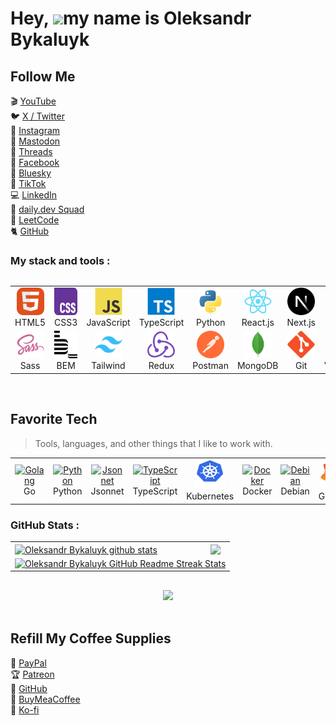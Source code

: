 Hey, ![](https://user-images.githubusercontent.com/18350557/176309783-0785949b-9127417c-8b55-ab5a4333674e.gif)my name is Oleksandr Bykaluyk
=========================================================================================================================================


## Follow Me

🎬 [YouTube](https://www.youtube.com/channel/UCf85kQ0u1sYTTTyKVpxrlyQ?sub_confirmation=1)\
🐦 [X / Twitter](https://twitter.com/heyoleksandrb)\
🎨 [Instagram](https://www.instagram.com/heyoleksandrb/)\
🐘 [Mastodon](https://mastodon.social/@heyoleksandrb)\
🧵 [Threads](https://www.threads.net/@heyoleksandrb)\
🎸 [Facebook](https://www.facebook.com/profile.php?id=61573972372591/)\
🧊 [Bluesky](https://bsky.app/profile/heyoleksandrb.bsky.social)\
🎥 [TikTok](https://www.tiktok.com/@heyoleksandrb)\
💻 [LinkedIn](https://www.linkedin.com/in/heyoleksandrb/)\
📣 [daily.dev Squad](https://app.daily.dev/squads/devopscompass)\
🧩 [LeetCode](https://leetcode.com/u/heyoleksandrb/)\
🐈 [GitHub](https://github.com/heyoleksandrb/)


### My stack and tools :

<div style="display: flex; align-items: flex-start; align: center">
<table align="center">
  <tr>
     <td align="center"  width="88">
         <img src="./images/01-html5.svg" alt="HTML5" width="44" height="44"/>
      <br>HTML5
    </td>
    <td align="center" width="88">
        <img src="./images/02-css3.svg" alt="CSS3" width="44" height="44"/>
      <br>CSS3
    </td>
<td align="center" width="88">
         <img src="./images/03-javascript.svg" alt="JS" width="44" height="44"/>
      <br>JavaScript
    </td>
    <td align="center" width="88">
        <img src="./images/04-typescript.svg" alt="TS" width="44" height="44"/>
      <br>TypeScript
    </td>
    <td align="center" width="88">
        <img src="./images/05-python.svg" alt="Python" width="44" height="44"/>
      <br>Python
    </td>
    <td align="center" width="88">
        <img src="./images/06-react.svg" alt="React" width="44" height="44"/>
      <br>React.js
    </td>
    <td align="center" width="88">
        <img src="./images/07-nextjs.svg" alt="Next.js" width="44" height="44"/>
      <br>Next.js
    </td>
    <td align="center" width="88">
      <img src="./images/08-nodejs.svg" alt="Node.js" width="44" height="44"/>
      <br>Node.js
    </td>
        <td align="center" width="88">
       <img src="./images/09-sql.svg" alt="SQL" width="44" height="44"/>
      <br>SQL
      </td>
  </tr>
    <td align="center" width="88">
        <img src="./images/10-sass.svg" alt="Sass" width="44" height="44"/>
      <br>Sass
    </td>
    <td align="center" width="88"> 
        <img src="./images/11-bem.svg" alt="Bem" width="44" height="44"/>
      <br>BEM
    </td>
    <td align="center"  width="88">
        <img src="./images/12-tailwind.svg" alt="Tailwind" width="44" height="44"/>
      <br>Tailwind
    </td>
    <td align="center" width="88">
        <img src="./images/13-redux.svg" alt="Redux" width="44" height="44"/>
      <br>Redux
    </td>
      <td align="center" width="88">
        <img src="./images/14-postman.svg" alt="Postman" width="44" height="44"/>
      <br>Postman
    </td>
      </td>
      <td align="center" width="88">
        <img src="./images/15-mongodb.svg" alt="MongoDB" width="44" height="44"/>
      <br>MongoDB
     </td>
     <td align="center" width="88">
        <img src="./images/16-git.svg" alt="Git" width="44" height="44"/>
      <br>Git
    </td>
  <td align="center" width="88">
        <img src="./images/17-vscode.svg" alt="Visual Studio Code" width="44" height="44"/>
      <br>VSCode
     </td>
  <td align="center" width="88">
        <img src="./images/18-figma.svg" alt="Figma" width="44" height="44"/>
      <br>Figma
     </td>
</table>
</div>

<br>

<h2 align="left" id="macropower-tech">Favorite Tech</h2>

> Tools, languages, and other things that I like to work with.

<table>
  <tr>
    <td align="center" width="96">
      <a href="#macropower-tech">
        <img src="./img/go-flat.svg" width="48" height="48" alt="Golang" />
      </a>
      <br>Go
    </td>
    <td align="center" width="96">
      <a href="#macropower-tech">
        <img src="./img/python-original.svg" width="48" height="48" alt="Python" />
      </a>
      <br>Python
    </td>
    <td align="center" width="96">
      <a href="#macropower-tech">
        <img src="https://jsonnet.org/img/isologo.svg" width="48" height="48" alt="Jsonnet" />
      </a>
      <br>Jsonnet
    </td>
    <td align="center" width="96">
      <a href="#macropower-tech">
        <img src="./img/typescript-original.svg" width="48" height="48" alt="TypeScript" />
      </a>
      <br>TypeScript
    </td>
    <td align="center" width="96">
      <a href="#macropower-tech" >
        <img src="https://raw.githubusercontent.com/cncf/artwork/master/projects/kubernetes/icon/color/kubernetes-icon-color.svg" width="48" height="48" alt="Kubernetes" />
      </a>
      <br>Kubernetes
    </td>
    <td align="center" width="96"> 
      <a href="#macropower-tech" >
        <img src="./img/docker-original.svg" width="48" height="48" alt="Docker" />
      </a>
      <br>Docker
    </td>
    <td align="center"  width="96">
      <a href="#macropower-tech">
        <img src="./img/debian-original.svg" width="48" height="48" alt="Debian" />
      </a>
      <br>Debian
    </td>
    <td align="center" width="96">
      <a href="#macropower-tech" >
        <img src="https://raw.githubusercontent.com/grafana/grafana/master/public/img/grafana_icon.svg" width="48" height="48" alt="Grafana" />
      </a>
      <br>Grafana
    </td>
  </tr>
</table>




### GitHub Stats :

<table align="center">
  <tr>
  <td>
  <a href="https://github.com/heyoleksandrb/github-readme-stats"><img align="center" src="https://github-readme-stats.vercel.app/api?username=heyoleksandrb&show_icons=true&include_all_commits=true&theme=buefy&hide_border=true" alt="Oleksandr Bykaluyk github stats" /></a>
  </td>
  <td>
  <a href="https://github.com/heyoleksandrb/github-readme-stats"><img align="center" src="https://github-readme-stats.vercel.app/api/top-langs/?username=heyoleksandrb&layout=compact&theme=buefy&hide_border=true" /></a>
  </td>
  </tr>
  <tr>
  <td colspan=2 align="center">
  <a href="https://git.io/streak-stats"> <img src="http://github-readme-streak-stats.herokuapp.com?user=heyoleksandrb&hide_border=true&background=f6f8fa&currStreakLabel=000000&date_format=j%20M%5B%20Y%5D" alt="Oleksandr Bykaluyk GitHub Readme Streak Stats" /> </a>
  </td>
  </tr>
</table>



##
<div align="center">
<a href="https://u8views.com/github/heyoleksandrb"><img src="https://u8views.com/api/v1/github/profiles/201656126/views/day-week-month-total-count.svg"></a>
</div>

<br>


## Refill My Coffee Supplies

💖 [PayPal](https://www.paypal.com/paypalme/heyoleksandrb)\
🏆 [Patreon](https://www.patreon.com/heyoleksandrb)\
💎 [GitHub](https://github.com/sponsors/heyoleksandrb)\
🥤 [BuyMeaCoffee](https://www.buymeacoffee.com/heyoleksandrb)\
🍪 [Ko-fi](https://ko-fi.com/heyoleksandrb)



